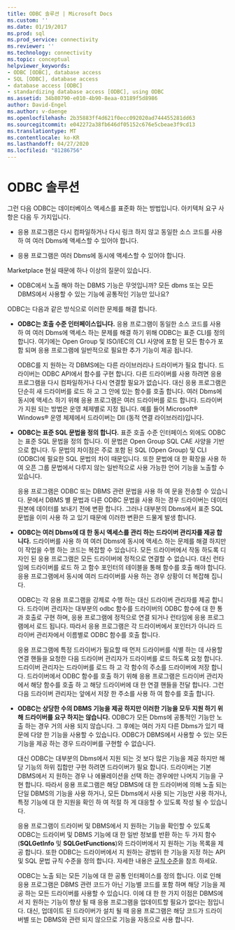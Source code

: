 ```yaml
---
title: ODBC 솔루션 | Microsoft Docs
ms.custom: ''
ms.date: 01/19/2017
ms.prod: sql
ms.prod_service: connectivity
ms.reviewer: ''
ms.technology: connectivity
ms.topic: conceptual
helpviewer_keywords:
- ODBC [ODBC], database access
- SQL [ODBC], database access
- database access [ODBC]
- standardizing database access [ODBC], using ODBC
ms.assetid: 34b80790-e010-4b90-8eaa-03189f5d8986
author: David-Engel
ms.author: v-daenge
ms.openlocfilehash: 2b35883ff4d621f0ecc092020ad744455281dd63
ms.sourcegitcommit: e042272a38fb646df05152c676e5cbeae3f9cd13
ms.translationtype: MT
ms.contentlocale: ko-KR
ms.lasthandoff: 04/27/2020
ms.locfileid: "81286756"
---
```

# <a name="the-odbc-solution"></a>ODBC 솔루션
그런 다음 ODBC는 데이터베이스 액세스를 표준화 하는 방법입니다. 아키텍처 요구 사항은 다음 두 가지입니다.  
  
-   응용 프로그램은 다시 컴파일하거나 다시 링크 하지 않고 동일한 소스 코드를 사용 하 여 여러 Dbms에 액세스할 수 있어야 합니다.  
  
-   응용 프로그램은 여러 Dbms에 동시에 액세스할 수 있어야 합니다.  
  
 Marketplace 현실 때문에 하나 이상의 질문이 있습니다.  
  
-   ODBC에서 노출 해야 하는 DBMS 기능은 무엇입니까? 모든 dbms 또는 모든 DBMS에서 사용할 수 있는 기능에 공통적인 기능만 있나요?  
  
 ODBC는 다음과 같은 방식으로 이러한 문제를 해결 합니다.  
  
-   **ODBC는 호출 수준 인터페이스입니다.** 응용 프로그램이 동일한 소스 코드를 사용 하 여 여러 Dbms에 액세스 하는 문제를 해결 하기 위해 ODBC는 표준 CLI를 정의 합니다. 여기에는 Open Group 및 ISO/IEC의 CLI 사양에 포함 된 모든 함수가 포함 되며 응용 프로그램에 일반적으로 필요한 추가 기능이 제공 됩니다.  
  
     ODBC를 지 원하는 각 DBMS에는 다른 라이브러리나 드라이버가 필요 합니다. 드라이버는 ODBC API에서 함수를 구현 합니다. 다른 드라이버를 사용 하려면 응용 프로그램을 다시 컴파일하거나 다시 연결할 필요가 없습니다. 대신 응용 프로그램은 단순히 새 드라이버를 로드 하 고 그 안에 있는 함수를 호출 합니다. 여러 Dbms에 동시에 액세스 하기 위해 응용 프로그램은 여러 드라이버를 로드 합니다. 드라이버가 지원 되는 방법은 운영 체제별로 지정 됩니다. 예를 들어 Microsoft® Windows® 운영 체제에서 드라이버는 Dll (동적 연결 라이브러리)입니다.  
  
-   **ODBC는 표준 SQL 문법을 정의 합니다.** 표준 호출 수준 인터페이스 외에도 ODBC는 표준 SQL 문법을 정의 합니다. 이 문법은 Open Group SQL CAE 사양을 기반으로 합니다. 두 문법의 차이점은 주로 포함 된 SQL (Open Group) 및 CLI (ODBC)에 필요한 SQL 문법의 차이 때문입니다. 또한 문법에 대 한 확장을 사용 하 여 오픈 그룹 문법에서 다루지 않는 일반적으로 사용 가능한 언어 기능을 노출할 수 있습니다.  
  
     응용 프로그램은 ODBC 또는 DBMS 관련 문법을 사용 하 여 문을 전송할 수 있습니다. 문에서 DBMS 별 문법과 다른 ODBC 문법을 사용 하는 경우 드라이버는 데이터 원본에 데이터를 보내기 전에 변환 합니다. 그러나 대부분의 Dbms에서 표준 SQL 문법을 이미 사용 하 고 있기 때문에 이러한 변환은 드물게 발생 합니다.  
  
-   **ODBC는 여러 Dbms에 대 한 동시 액세스를 관리 하는 드라이버 관리자를 제공 합니다.** 드라이버를 사용 하 여 여러 Dbms에 동시에 액세스 하는 문제를 해결 하지만이 작업을 수행 하는 코드는 복잡할 수 있습니다. 모든 드라이버에서 작동 하도록 디자인 된 응용 프로그램은 모든 드라이버에 정적으로 연결할 수 없습니다. 대신 런타임에 드라이버를 로드 하 고 함수 포인터의 테이블을 통해 함수를 호출 해야 합니다. 응용 프로그램에서 동시에 여러 드라이버를 사용 하는 경우 상황이 더 복잡해 집니다.  
  
     ODBC는 각 응용 프로그램을 강제로 수행 하는 대신 드라이버 관리자를 제공 합니다. 드라이버 관리자는 대부분의 odbc 함수를 드라이버의 ODBC 함수에 대 한 통과 호출로 구현 하며, 응용 프로그램에 정적으로 연결 되거나 런타임에 응용 프로그램에서 로드 됩니다. 따라서 응용 프로그램은 각 드라이버에서 포인터가 아니라 드라이버 관리자에서 이름별로 ODBC 함수를 호출 합니다.  
  
     응용 프로그램에 특정 드라이버가 필요할 때 먼저 드라이버를 식별 하는 데 사용할 연결 핸들을 요청한 다음 드라이버 관리자가 드라이버를 로드 하도록 요청 합니다. 드라이버 관리자는 드라이버를 로드 하 고 각 함수의 주소를 드라이버에 저장 합니다. 드라이버에서 ODBC 함수를 호출 하기 위해 응용 프로그램은 드라이버 관리자에서 해당 함수를 호출 하 고 해당 드라이버에 대 한 연결 핸들을 전달 합니다. 그런 다음 드라이버 관리자는 앞에서 저장 한 주소를 사용 하 여 함수를 호출 합니다.  
  
-   **ODBC는 상당한 수의 DBMS 기능을 제공 하지만 이러한 기능을 모두 지원 하기 위해 드라이버를 요구 하지는 않습니다.** ODBC가 모든 Dbms에 공통적인 기능만 노출 하는 경우 거의 사용 되지 않습니다. 그 후에는 여러 가지 다른 Dbms가 있기 때문에 다양 한 기능을 사용할 수 있습니다. ODBC가 DBMS에서 사용할 수 있는 모든 기능을 제공 하는 경우 드라이버를 구현할 수 없습니다.  
  
     대신 ODBC는 대부분의 Dbms에서 지원 되는 것 보다 많은 기능을 제공 하지만 해당 기능의 하위 집합만 구현 하려면 드라이버가 필요 합니다. 드라이버는 기본 DBMS에서 지 원하는 경우 나 에뮬레이션을 선택 하는 경우에만 나머지 기능을 구현 합니다. 따라서 응용 프로그램은 해당 DBMS에 대 한 드라이버에 의해 노출 되는 단일 DBMS의 기능을 사용 하거나, 모든 Dbms에서 사용 되는 기능만 사용 하거나, 특정 기능에 대 한 지원을 확인 하 여 적절 하 게 대응할 수 있도록 작성 될 수 있습니다.  
  
     응용 프로그램이 드라이버 및 DBMS에서 지 원하는 기능을 확인할 수 있도록 ODBC는 드라이버 및 DBMS 기능에 대 한 일반 정보를 반환 하는 두 가지 함수 (**SQLGetInfo** 및 **SQLGetFunctions**)와 드라이버에서 지 원하는 기능 목록을 제공 합니다. 또한 ODBC는 드라이버에서 지 원하는 광범위 한 기능을 지정 하는 API 및 SQL 문법 규칙 수준을 정의 합니다. 자세한 내용은 [규칙 수준](../../odbc/reference/develop-app/conformance-levels.md)을 참조 하세요.  
  
     ODBC는 노출 되는 모든 기능에 대 한 공통 인터페이스를 정의 합니다. 이로 인해 응용 프로그램은 DBMS 관련 코드가 아닌 기능별 코드를 포함 하며 해당 기능을 제공 하는 모든 드라이버를 사용할 수 있습니다. 이에 대 한 한 가지 이점은 DBMS에서 지 원하는 기능이 향상 될 때 응용 프로그램을 업데이트할 필요가 없다는 점입니다. 대신, 업데이트 된 드라이버가 설치 될 때 응용 프로그램은 해당 코드가 드라이버별 또는 DBMS와 관련 되지 않으므로 기능을 자동으로 사용 합니다.
